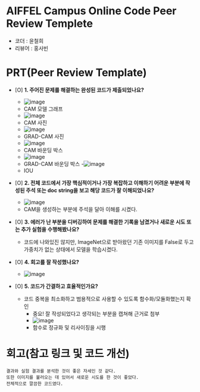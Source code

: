 # AIFFEL Campus Online Code Peer Review Templete
- 코더 : 윤철희
- 리뷰어 : 홍사빈


# PRT(Peer Review Template)
- [O]  **1. 주어진 문제를 해결하는 완성된 코드가 제출되었나요?**
    - ![image](https://github.com/user-attachments/assets/e0fd2f0c-fa5c-4edd-ba56-8b3e92eac3d0)
    - CAM 모델 그래프
    - ![image](https://github.com/user-attachments/assets/e300e2b5-6e92-4b88-92e7-bce2bb4b5be5)
    - CAM 사진
    - ![image](https://github.com/user-attachments/assets/0ef709d8-9df8-4595-b157-bc6b5aa742bc)
    - GRAD-CAM 사진
    - ![image](https://github.com/user-attachments/assets/eb3e2c12-1bbc-42b1-9540-11079e0cca04)
    - CAM 바운딩 박스
    - ![image](https://github.com/user-attachments/assets/fa58fae3-2ab1-449c-80b8-7ae46e712a8b)
    - GRAD-CAM 바운딩 박스
    -![image](https://github.com/user-attachments/assets/0d03c4a9-43c9-4c9e-b780-597c50b068e1)
    - IOU

- [O]  **2. 전체 코드에서 가장 핵심적이거나 가장 복잡하고 이해하기 어려운 부분에 작성된 
주석 또는 doc string을 보고 해당 코드가 잘 이해되었나요?**
    - ![image](https://github.com/user-attachments/assets/4524f02d-9056-43d0-8fed-8a2655618e50)
    - CAM을 생성하는 부분에 주석을 달아 이해를 시켰다.

- [O]  **3. 에러가 난 부분을 디버깅하여 문제를 해결한 기록을 남겼거나
새로운 시도 또는 추가 실험을 수행해봤나요?**
    - 코드에 나와있진 않지만, ImageNet으로 받아왔던 기존 이미지를 False로 두고 가중치가 없는 상태에서 모델을 학습시켰다.

- [O]  **4. 회고를 잘 작성했나요?**
    - ![image](https://github.com/user-attachments/assets/c75f407c-5540-49ca-ab8c-2157fdd88fe9)


- [O]  **5. 코드가 간결하고 효율적인가요?**
    - 코드 중복을 최소화하고 범용적으로 사용할 수 있도록 함수화/모듈화했는지 확인
        - 중요! 잘 작성되었다고 생각되는 부분을 캡쳐해 근거로 첨부
        - ![image](https://github.com/user-attachments/assets/5a7554eb-3124-4749-adf8-dfe4bd69f675)
        - 함수로 정규화 및 리사이징을 시행


# 회고(참고 링크 및 코드 개선)
```
결과와 실험 결과를 분석한 것이 좋은 자세인 것 같다.
또한 이미지를 불러오는 데 있어서 새로운 시도를 한 것이 좋았다.
전체적으로 깔끔한 코드였다.
```

